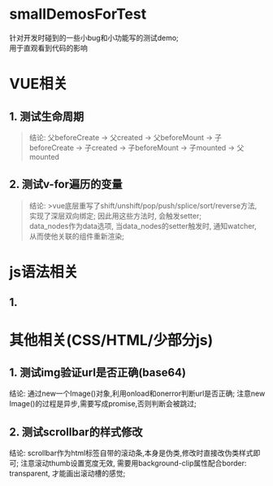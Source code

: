 # smallDemosForTest

针对开发时碰到的一些小bug和小功能写的测试demo;  
用于直观看到代码的影响  

# VUE相关   
## 1. 测试生命周期   
>结论: 父beforeCreate -> 父created -> 父beforeMount -> 子beforeCreate -> 子created -> 子beforeMount -> 子mounted -> 父mounted    


## 2. 测试v-for遍历的变量   
>结论: >vue底层重写了shift/unshift/pop/push/splice/sort/reverse方法, 实现了深层双向绑定; 因此用这些方法时, 会触发setter;  
>  data_nodes作为data选项, 当data_nodes的setter触发时, 通知watcher, 从而使他关联的组件重新渲染;  

# js语法相关
## 1.

# 其他相关(CSS/HTML/少部分js)
## 1. 测试img验证url是否正确(base64)
结论: 通过new一个Image()对象,利用onload和onerror判断url是否正确; 注意new Image()的过程是异步,需要写成promise,否则判断会被跳过;

## 2. 测试scrollbar的样式修改
结论: scrollbar作为html标签自带的滚动条,本身是伪类,修改时直接改伪类样式即可; 注意滚动thumb设置宽度无效, 需要用background-clip属性配合border: transparent, 才能画出滚动槽的感觉;

